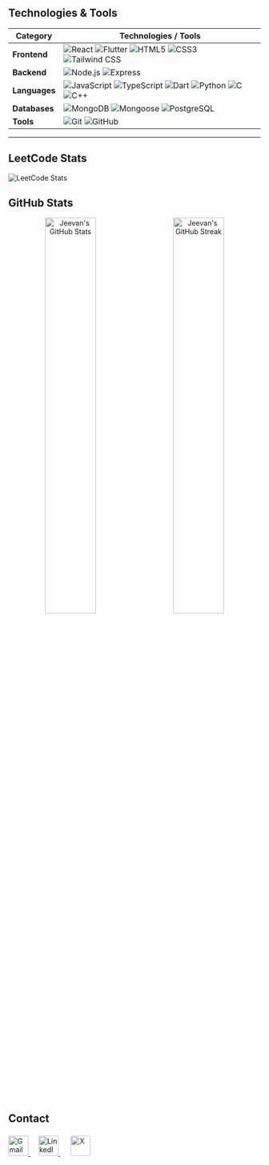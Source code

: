 ## Technologies & Tools

| Category       | Technologies / Tools |
|----------------|----------------------|
| **Frontend**   | ![React](https://img.shields.io/badge/React-61DAFB?logo=react&logoColor=black) ![Flutter](https://img.shields.io/badge/Flutter-02569B?logo=flutter&logoColor=white) ![HTML5](https://img.shields.io/badge/HTML5-E34F26?logo=html5&logoColor=white) ![CSS3](https://img.shields.io/badge/CSS3-1572B6?logo=css3&logoColor=white) ![Tailwind CSS](https://img.shields.io/badge/Tailwind_CSS-38B2AC?logo=tailwind-css&logoColor=white) |
| **Backend**    | ![Node.js](https://img.shields.io/badge/Node.js-339933?logo=node.js&logoColor=white) ![Express](https://img.shields.io/badge/Express-000000?logo=express&logoColor=white) |
| **Languages**  | ![JavaScript](https://img.shields.io/badge/JavaScript-F7DF1E?logo=javascript&logoColor=black) ![TypeScript](https://img.shields.io/badge/TypeScript-3178C6?logo=typescript&logoColor=white) ![Dart](https://img.shields.io/badge/Dart-0175C2?logo=dart&logoColor=white) ![Python](https://img.shields.io/badge/Python-3776AB?logo=python&logoColor=white) ![C](https://img.shields.io/badge/C-00599C?logo=c&logoColor=white) ![C++](https://img.shields.io/badge/C++-00599C?logo=c%2B%2B&logoColor=white) |
| **Databases**  | ![MongoDB](https://img.shields.io/badge/MongoDB-47A248?logo=mongodb&logoColor=white) ![Mongoose](https://img.shields.io/badge/Mongoose-880000?logo=mongoose&logoColor=white) ![PostgreSQL](https://img.shields.io/badge/PostgreSQL-4169E1?logo=postgresql&logoColor=white) |
| **Tools**      | ![Git](https://img.shields.io/badge/Git-F05032?logo=git&logoColor=white) ![GitHub](https://img.shields.io/badge/GitHub-181717?logo=github&logoColor=white) |

---

## LeetCode Stats

![LeetCode Stats](https://leetcard.jacoblin.cool/jeevanms003?theme=dark&font=Baloo_2&width=600&height=300)

## GitHub Stats

<p align="center">
  <img src="https://github-readme-stats.vercel.app/api?username=jeevanms003&show_icons=true&theme=radical&hide_border=true&count_private=true" alt="Jeevan's GitHub Stats" width="45%" style="margin-right:5%"/>
  <img src="https://github-readme-streak-stats.herokuapp.com/?user=jeevanms003&theme=radical&hide_border=true" alt="Jeevan's GitHub Streak" width="45%"/>
</p>

## Contact  

<p>
  <a href="mailto:jeevanms003@gmail.com">
    <img src="https://img.icons8.com/color/48/000000/gmail--v1.png" alt="Gmail" width="40"/>
  </a>
  &nbsp;&nbsp;&nbsp;
  <a href="https://linkedin.com/in/jeevan-m-swamy-68135023b">
    <img src="https://img.icons8.com/color/48/000000/linkedin.png" alt="LinkedIn" width="40"/>
  </a>
  &nbsp;&nbsp;&nbsp;
  <a href="https://x.com/techyjix">
    <img src="https://img.icons8.com/ios-filled/50/FFFFFF/twitterx.png" alt="X" width="40" style="background:white; padding:5px; border-radius:8px;"/>
  </a>
</p>

